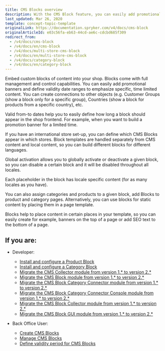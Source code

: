 ```yaml
---
title: CMS Blocks overview
description: With the CMS Block feature, you can easily add promotional banners and define validity date ranges to emphasize specific, time-limited content.
last_updated: Mar 26, 2020
template: concept-topic-template
originalLink: https://documentation.spryker.com/v4/docs/cms-block
originalArticleId: e03c56fa-eb63-44cd-ae6c-cdcbd685f309
redirect_from:
  - /v4/docs/cms-block
  - /v4/docs/en/cms-block
  - /v4/docs/multi-store-cms-block
  - /v4/docs/en/multi-store-cms-block
  - /v4/docs/category-block
  - /v4/docs/en/category-block
---
```


Embed custom blocks of content into your shop. Blocks come with full management and control capabilities. You can easily add promotional banners and define validity date ranges to emphasize specific, time limited content. You can create connections to other objects (e.g. Customer Groups (show a block only for a specific group), Countries (show a block for products from a specific country), etc.

Valid from-to dates help you to easily define how long a block should appear in the shop frontend. For example, when you want to build a promotion banner for a limited time.

If you have an international store set-up, you can define which CMS Blocks appear in which stores. Block templates are handled separately from CMS content and local content, so you can build different blocks for different languages.

Global activation allows you to globally activate or deactivate a given block, so you can disable a certain block and it will be disabled throughout all locales.

Each placeholder in the block has locale specific content (for as many locales as you have).

You can also assign categories and products to a given block, add Blocks to product and category pages. Alternatively, you can use blocks for static content by placing them in a page template.

Blocks help to place content in certain places in your template, so you can easily create for example, banners on the top of a page or add SEO text to the bottom of a page.

## If you are:

- Developer:
    - [Install and configure a Product Block](/docs/scos/dev/feature-integration-guides/{{page.version}}/installing-the-product-cms-block.html)
    - [Install and configure a Category Block](/docs/scos/dev/feature-integration-guides/{{page.version}}/installing-the-category-cms-blocks.html)
    - [Migrate the CMS Collector module from version 1.* to version 2.*](/docs/pbc/all/content-management-system/{{page.version}}/install-and-upgrade/upgrade-modules/upgrade-the-cmscollector-module.html)
    - [Migrate the CMS Block module from version 1.* to version 2.*](/docs/pbc/all/content-management-system/{{page.version}}/install-and-upgrade/upgrade-modules/upgrade-the-cmsblock-module.html#upgrading-from-version-1-to-version-2)
    - [Migrate the CMS Block Category Connector module from version 1.* to version 2.*](/docs/pbc/all/content-management-system/{{page.version}}/install-and-upgrade/upgrade-modules/upgrade-the-cmsblockcategoryconnector-module.html)
    - [Migrate the CMS Block Category Connector Console module from version 1.* to version 2.*](/docs/pbc/all/content-management-system/{{page.version}}/install-and-upgrade/upgrade-modules/upgrade-the-cmsblock-modulecategoryconnector-migration-console.html)
    - [Migrate the CMS Block Collector  module from version 1.* to version 2.*](/docs/pbc/all/content-management-system/{{page.version}}/install-and-upgrade/upgrade-modules/upgrade-the-migration-guide-cms-block-collector.html)
    - [Migrate the CMS Block GUI  module from version 1.* to version 2.*](/docs/pbc/all/content-management-system/{{page.version}}/install-and-upgrade/upgrade-modules/upgrade-the-cmsblockgui-module.html)

- Back Office User:
    - [Create CMS Blocks](/docs/scos/user/back-office-user-guides/{{page.version}}/content/blocks/creating-cms-blocks.html)
    - [Manage CMS Blocks](/docs/scos/user/back-office-user-guides/{{page.version}}/content/blocks/managing-cms-blocks.html)
    - [Define validity period for CMS Blocks](/docs/scos/user/back-office-user-guides/{{page.version}}/content/blocks/defining-validity-period-for-cms-blocks.html)
